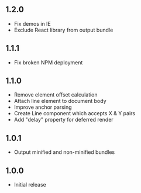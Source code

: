 ## 1.2.0

* Fix demos in IE
* Exclude React library from output bundle

## 1.1.1

* Fix broken NPM deployment

## 1.1.0

* Remove element offset calculation
* Attach line element to document body
* Improve anchor parsing
* Create Line component which accepts X & Y pairs
* Add "delay" property for deferred render

## 1.0.1

* Output minified and non-minified bundles

## 1.0.0

* Initial release
